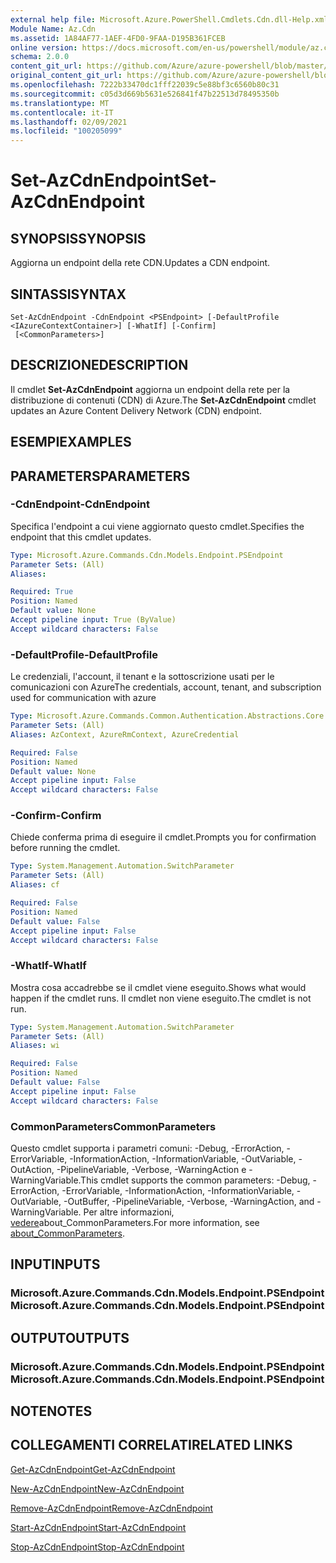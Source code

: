 ```yaml
---
external help file: Microsoft.Azure.PowerShell.Cmdlets.Cdn.dll-Help.xml
Module Name: Az.Cdn
ms.assetid: 1A84AF77-1AEF-4FD0-9FAA-D195B361FCEB
online version: https://docs.microsoft.com/en-us/powershell/module/az.cdn/set-azcdnendpoint
schema: 2.0.0
content_git_url: https://github.com/Azure/azure-powershell/blob/master/src/Cdn/Cdn/help/Set-AzCdnEndpoint.md
original_content_git_url: https://github.com/Azure/azure-powershell/blob/master/src/Cdn/Cdn/help/Set-AzCdnEndpoint.md
ms.openlocfilehash: 7222b33470dc1fff22039c5e88bf3c6560b80c31
ms.sourcegitcommit: c05d3d669b5631e526841f47b22513d78495350b
ms.translationtype: MT
ms.contentlocale: it-IT
ms.lasthandoff: 02/09/2021
ms.locfileid: "100205099"
---
```

# <span data-ttu-id="94ed8-101">Set-AzCdnEndpoint</span><span class="sxs-lookup"><span data-stu-id="94ed8-101">Set-AzCdnEndpoint</span></span>

## <span data-ttu-id="94ed8-102">SYNOPSIS</span><span class="sxs-lookup"><span data-stu-id="94ed8-102">SYNOPSIS</span></span>
<span data-ttu-id="94ed8-103">Aggiorna un endpoint della rete CDN.</span><span class="sxs-lookup"><span data-stu-id="94ed8-103">Updates a CDN endpoint.</span></span>

## <span data-ttu-id="94ed8-104">SINTASSI</span><span class="sxs-lookup"><span data-stu-id="94ed8-104">SYNTAX</span></span>

```
Set-AzCdnEndpoint -CdnEndpoint <PSEndpoint> [-DefaultProfile <IAzureContextContainer>] [-WhatIf] [-Confirm]
 [<CommonParameters>]
```

## <span data-ttu-id="94ed8-105">DESCRIZIONE</span><span class="sxs-lookup"><span data-stu-id="94ed8-105">DESCRIPTION</span></span>
<span data-ttu-id="94ed8-106">Il cmdlet **Set-AzCdnEndpoint** aggiorna un endpoint della rete per la distribuzione di contenuti (CDN) di Azure.</span><span class="sxs-lookup"><span data-stu-id="94ed8-106">The **Set-AzCdnEndpoint** cmdlet updates an Azure Content Delivery Network (CDN) endpoint.</span></span>

## <span data-ttu-id="94ed8-107">ESEMPI</span><span class="sxs-lookup"><span data-stu-id="94ed8-107">EXAMPLES</span></span>

## <span data-ttu-id="94ed8-108">PARAMETERS</span><span class="sxs-lookup"><span data-stu-id="94ed8-108">PARAMETERS</span></span>

### <span data-ttu-id="94ed8-109">-CdnEndpoint</span><span class="sxs-lookup"><span data-stu-id="94ed8-109">-CdnEndpoint</span></span>
<span data-ttu-id="94ed8-110">Specifica l'endpoint a cui viene aggiornato questo cmdlet.</span><span class="sxs-lookup"><span data-stu-id="94ed8-110">Specifies the endpoint that this cmdlet updates.</span></span>

```yaml
Type: Microsoft.Azure.Commands.Cdn.Models.Endpoint.PSEndpoint
Parameter Sets: (All)
Aliases:

Required: True
Position: Named
Default value: None
Accept pipeline input: True (ByValue)
Accept wildcard characters: False
```

### <span data-ttu-id="94ed8-111">-DefaultProfile</span><span class="sxs-lookup"><span data-stu-id="94ed8-111">-DefaultProfile</span></span>
<span data-ttu-id="94ed8-112">Le credenziali, l'account, il tenant e la sottoscrizione usati per le comunicazioni con Azure</span><span class="sxs-lookup"><span data-stu-id="94ed8-112">The credentials, account, tenant, and subscription used for communication with azure</span></span>

```yaml
Type: Microsoft.Azure.Commands.Common.Authentication.Abstractions.Core.IAzureContextContainer
Parameter Sets: (All)
Aliases: AzContext, AzureRmContext, AzureCredential

Required: False
Position: Named
Default value: None
Accept pipeline input: False
Accept wildcard characters: False
```

### <span data-ttu-id="94ed8-113">-Confirm</span><span class="sxs-lookup"><span data-stu-id="94ed8-113">-Confirm</span></span>
<span data-ttu-id="94ed8-114">Chiede conferma prima di eseguire il cmdlet.</span><span class="sxs-lookup"><span data-stu-id="94ed8-114">Prompts you for confirmation before running the cmdlet.</span></span>

```yaml
Type: System.Management.Automation.SwitchParameter
Parameter Sets: (All)
Aliases: cf

Required: False
Position: Named
Default value: False
Accept pipeline input: False
Accept wildcard characters: False
```

### <span data-ttu-id="94ed8-115">-WhatIf</span><span class="sxs-lookup"><span data-stu-id="94ed8-115">-WhatIf</span></span>
<span data-ttu-id="94ed8-116">Mostra cosa accadrebbe se il cmdlet viene eseguito.</span><span class="sxs-lookup"><span data-stu-id="94ed8-116">Shows what would happen if the cmdlet runs.</span></span>
<span data-ttu-id="94ed8-117">Il cmdlet non viene eseguito.</span><span class="sxs-lookup"><span data-stu-id="94ed8-117">The cmdlet is not run.</span></span>

```yaml
Type: System.Management.Automation.SwitchParameter
Parameter Sets: (All)
Aliases: wi

Required: False
Position: Named
Default value: False
Accept pipeline input: False
Accept wildcard characters: False
```

### <span data-ttu-id="94ed8-118">CommonParameters</span><span class="sxs-lookup"><span data-stu-id="94ed8-118">CommonParameters</span></span>
<span data-ttu-id="94ed8-119">Questo cmdlet supporta i parametri comuni: -Debug, -ErrorAction, -ErrorVariable, -InformationAction, -InformationVariable, -OutVariable, -OutAction, -PipelineVariable, -Verbose, -WarningAction e -WarningVariable.</span><span class="sxs-lookup"><span data-stu-id="94ed8-119">This cmdlet supports the common parameters: -Debug, -ErrorAction, -ErrorVariable, -InformationAction, -InformationVariable, -OutVariable, -OutBuffer, -PipelineVariable, -Verbose, -WarningAction, and -WarningVariable.</span></span> <span data-ttu-id="94ed8-120">Per altre informazioni, [vedere](http://go.microsoft.com/fwlink/?LinkID=113216)about_CommonParameters.</span><span class="sxs-lookup"><span data-stu-id="94ed8-120">For more information, see [about_CommonParameters](http://go.microsoft.com/fwlink/?LinkID=113216).</span></span>

## <span data-ttu-id="94ed8-121">INPUT</span><span class="sxs-lookup"><span data-stu-id="94ed8-121">INPUTS</span></span>

### <span data-ttu-id="94ed8-122">Microsoft.Azure.Commands.Cdn.Models.Endpoint.PSEndpoint</span><span class="sxs-lookup"><span data-stu-id="94ed8-122">Microsoft.Azure.Commands.Cdn.Models.Endpoint.PSEndpoint</span></span>

## <span data-ttu-id="94ed8-123">OUTPUT</span><span class="sxs-lookup"><span data-stu-id="94ed8-123">OUTPUTS</span></span>

### <span data-ttu-id="94ed8-124">Microsoft.Azure.Commands.Cdn.Models.Endpoint.PSEndpoint</span><span class="sxs-lookup"><span data-stu-id="94ed8-124">Microsoft.Azure.Commands.Cdn.Models.Endpoint.PSEndpoint</span></span>

## <span data-ttu-id="94ed8-125">NOTE</span><span class="sxs-lookup"><span data-stu-id="94ed8-125">NOTES</span></span>

## <span data-ttu-id="94ed8-126">COLLEGAMENTI CORRELATI</span><span class="sxs-lookup"><span data-stu-id="94ed8-126">RELATED LINKS</span></span>

[<span data-ttu-id="94ed8-127">Get-AzCdnEndpoint</span><span class="sxs-lookup"><span data-stu-id="94ed8-127">Get-AzCdnEndpoint</span></span>](./Get-AzCdnEndpoint.md)

[<span data-ttu-id="94ed8-128">New-AzCdnEndpoint</span><span class="sxs-lookup"><span data-stu-id="94ed8-128">New-AzCdnEndpoint</span></span>](./New-AzCdnEndpoint.md)

[<span data-ttu-id="94ed8-129">Remove-AzCdnEndpoint</span><span class="sxs-lookup"><span data-stu-id="94ed8-129">Remove-AzCdnEndpoint</span></span>](./Remove-AzCdnEndpoint.md)

[<span data-ttu-id="94ed8-130">Start-AzCdnEndpoint</span><span class="sxs-lookup"><span data-stu-id="94ed8-130">Start-AzCdnEndpoint</span></span>](./Start-AzCdnEndpoint.md)

[<span data-ttu-id="94ed8-131">Stop-AzCdnEndpoint</span><span class="sxs-lookup"><span data-stu-id="94ed8-131">Stop-AzCdnEndpoint</span></span>](./Stop-AzCdnEndpoint.md)


